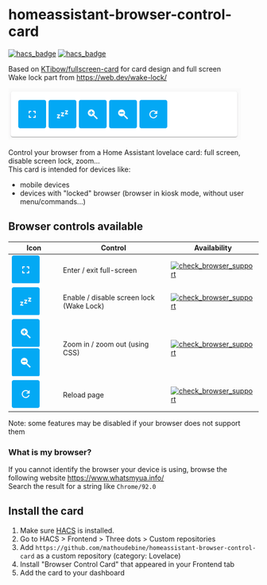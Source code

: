 # homeassistant-browser-control-card
[![hacs_badge](https://img.shields.io/badge/custom%20repository%20for-HACS-%2303a9f4.svg?style=flat-square&logo=homeassistant&logoColor=white)](https://hacs.xyz/) [![hacs_badge](https://img.shields.io/github/languages/top/mathoudebine/homeassistant-browser-control-card?style=flat-square)](https://hacs.xyz/)



Based on [KTibow/fullscreen-card](https://github.com/KTibow/fullscreen-card) for card design and full screen  
Wake lock part from https://web.dev/wake-lock/

![Screenshot](https://raw.githubusercontent.com/mathoudebine/homeassistant-browser-control-card/master/resources/browser-control-card.png)

Control your browser from a Home Assistant lovelace card: full screen, disable screen lock, zoom...  
This card is intended for devices like:
* mobile devices
* devices with "locked" browser (browser in kiosk mode, without user menu/commands...)

## Browser controls available
| Icon                                                                                                                                                                                                                                                           | Control                                  | Availability                                                                                                                                                                                             |
|----------------------------------------------------------------------------------------------------------------------------------------------------------------------------------------------------------------------------------------------------------------|------------------------------------------|----------------------------------------------------------------------------------------------------------------------------------------------------------------------------------------------------------|
| ![Screenshot](https://raw.githubusercontent.com/mathoudebine/homeassistant-browser-control-card/master//resources/fullscreen.png)                                                                                                                              | Enter / exit full-screen                 | [![check_browser_support](https://img.shields.io/badge/check-brower%20support-%2339b54a.svg?style=flat-square&logo=googlechrome&logoColor=white)](https://caniuse.com/mdn-api_element_requestfullscreen) |
| ![Screenshot](https://raw.githubusercontent.com/mathoudebine/homeassistant-browser-control-card/master//resources/wake_mode.png)                                                                                                                               | Enable / disable screen lock (Wake Lock) | [![check_browser_support](https://img.shields.io/badge/check-brower%20support-%2339b54a.svg?style=flat-square&logo=googlechrome&logoColor=white)](https://caniuse.com/wake-lock)                         |
| ![Screenshot](https://raw.githubusercontent.com/mathoudebine/homeassistant-browser-control-card/master//resources/zoom_in.png) ![Screenshot](https://raw.githubusercontent.com/mathoudebine/homeassistant-browser-control-card/master//resources/zoom_out.png) | Zoom in / zoom out (using CSS)           | [![check_browser_support](https://img.shields.io/badge/check-brower%20support-%2339b54a.svg?style=flat-square&logo=googlechrome&logoColor=white)](https://caniuse.com/css-zoom)                          |
| ![Screenshot](https://raw.githubusercontent.com/mathoudebine/homeassistant-browser-control-card/master//resources/reload.png)                                                                                                                                  | Reload page                              | [![check_browser_support](https://img.shields.io/badge/check-brower%20support-%2339b54a.svg?style=flat-square&logo=googlechrome&logoColor=white)](https://caniuse.com/mdn-api_location_reload)           |

Note: some features may be disabled if your browser does not support them  

### What is my browser?
If you cannot identify the browser your device is using, browse the following website https://www.whatsmyua.info/  
Search the result for a string like `Chrome/92.0`

## Install the card
1. Make sure [HACS](https://hacs.xyz/) is installed.  
2. Go to HACS > Frontend > Three dots > Custom repositories  
3. Add `https://github.com/mathoudebine/homeassistant-browser-control-card` as a custom repository (category: Lovelace)  
4. Install "Browser Control Card" that appeared in your Frontend tab  
5. Add the card to your dashboard  


